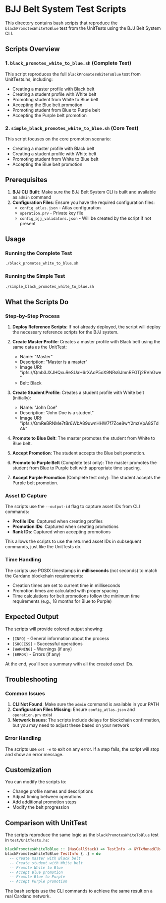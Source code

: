 # BJJ Belt System Test Scripts

This directory contains bash scripts that reproduce the `blackPromotesWhiteToBlue` test from the UnitTests using the BJJ Belt System CLI.

## Scripts Overview

### 1. `black_promotes_white_to_blue.sh` (Complete Test)
This script reproduces the full `blackPromotesWhiteToBlue` test from UnitTests.hs, including:
- Creating a master profile with Black belt
- Creating a student profile with White belt
- Promoting student from White to Blue belt
- Accepting the Blue belt promotion
- Promoting student from Blue to Purple belt
- Accepting the Purple belt promotion

### 2. `simple_black_promotes_white_to_blue.sh` (Core Test)
This script focuses on the core promotion scenario:
- Creating a master profile with Black belt
- Creating a student profile with White belt
- Promoting student from White to Blue belt
- Accepting the Blue belt promotion

## Prerequisites

1. **BJJ CLI Built**: Make sure the BJJ Belt System CLI is built and available as `admin` command
2. **Configuration Files**: Ensure you have the required configuration files:
   - `config_atlas.json` - Atlas configuration
   - `operation.prv` - Private key file
   - `config_bjj_validators.json` - Will be created by the script if not present

## Usage

### Running the Complete Test
```bash
./black_promotes_white_to_blue.sh
```

### Running the Simple Test
```bash
./simple_black_promotes_white_to_blue.sh
```

## What the Scripts Do

### Step-by-Step Process

1. **Deploy Reference Scripts**: If not already deployed, the script will deploy the necessary reference scripts for the BJJ system.

2. **Create Master Profile**: Creates a master profile with Black belt using the same data as the UnitTest:
   - Name: "Master"
   - Description: "Master is a master"
   - Image URI: "ipfs://Qmb3JXJHQxuReSUaH6rXAoP5oX9NRs6JmnRFGTj2RVhGwe"
   - Belt: Black

3. **Create Student Profile**: Creates a student profile with White belt (initially):
   - Name: "John Doe"
   - Description: "John Doe is a student"
   - Image URI: "ipfs://QmReBRNMe7tBr6WbA89uwnHHW7f7Zoe8wY2mzVpA8STdAk"

4. **Promote to Blue Belt**: The master promotes the student from White to Blue belt.

5. **Accept Promotion**: The student accepts the Blue belt promotion.

6. **Promote to Purple Belt** (Complete test only): The master promotes the student from Blue to Purple belt with appropriate time spacing.

7. **Accept Purple Promotion** (Complete test only): The student accepts the Purple belt promotion.

### Asset ID Capture

The scripts use the `--output-id` flag to capture asset IDs from CLI commands:
- **Profile IDs**: Captured when creating profiles
- **Promotion IDs**: Captured when creating promotions
- **Rank IDs**: Captured when accepting promotions

This allows the scripts to use the returned asset IDs in subsequent commands, just like the UnitTests do.

### Time Handling

The scripts use POSIX timestamps in **milliseconds** (not seconds) to match the Cardano blockchain requirements:
- Creation times are set to current time in milliseconds
- Promotion times are calculated with proper spacing
- Time calculations for belt promotions follow the minimum time requirements (e.g., 18 months for Blue to Purple)

## Expected Output

The scripts will provide colored output showing:
- `[INFO]` - General information about the process
- `[SUCCESS]` - Successful operations
- `[WARNING]` - Warnings (if any)
- `[ERROR]` - Errors (if any)

At the end, you'll see a summary with all the created asset IDs.

## Troubleshooting

### Common Issues

1. **CLI Not Found**: Make sure the `admin` command is available in your PATH
2. **Configuration Files Missing**: Ensure `config_atlas.json` and `operation.prv` exist
3. **Network Issues**: The scripts include delays for blockchain confirmation, but you may need to adjust these based on your network

### Error Handling

The scripts use `set -e` to exit on any error. If a step fails, the script will stop and show an error message.

## Customization

You can modify the scripts to:
- Change profile names and descriptions
- Adjust timing between operations
- Add additional promotion steps
- Modify the belt progression

## Comparison with UnitTest

The scripts reproduce the same logic as the `blackPromotesWhiteToBlue` test in `test/UnitTests.hs`:

```haskell
blackPromotesWhiteToBlue :: (HasCallStack) => TestInfo -> GYTxMonadClb ()
blackPromotesWhiteToBlue TestInfo {..} = do
  -- Create master with Black belt
  -- Create student with White belt
  -- Promote White to Blue
  -- Accept Blue promotion
  -- Promote Blue to Purple
  -- Accept Purple promotion
```

The bash scripts use the CLI commands to achieve the same result on a real Cardano network. 
